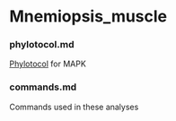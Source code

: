 # Mnemiopsis_muscle

### phylotocol.md

<a href="https://github.com/josephryan/phylotocol">Phylotocol</a> for MAPK

### commands.md

Commands used in these analyses
